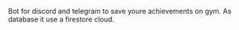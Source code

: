 Bot for discord and telegram to save youre achievements on gym.
As database it use a firestore cloud.